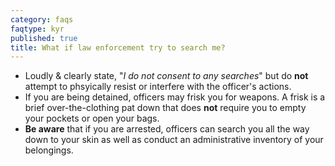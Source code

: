 ```yaml
---
category: faqs
faqtype: kyr
published: true
title: What if law enforcement try to search me?
---
```

* Loudly & clearly state, "_I do not consent to any searches_" but do **not** attempt to phsyically resist or interfere with the officer's actions.
* If you are being detained, officers may frisk you for weapons. A frisk is a brief over-the-clothing pat down that does **not** require you to empty your pockets or open your bags.
* **Be aware** that if you are arrested, officers can search you all the way down to your skin as well as conduct an administrative inventory of your belongings. 
